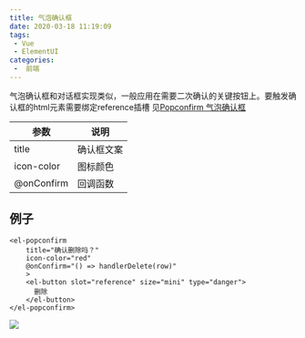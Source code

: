 ```yaml
---
title: 气泡确认框
date: 2020-03-18 11:19:09
tags:
 - Vue
 - ElementUI
categories:
 -  前端
---
```


气泡确认框和对话框实现类似，一般应用在需要二次确认的关键按钮上。要触发确认框的html元素需要绑定reference插槽
见[Popconfirm 气泡确认框](https://element.eleme.cn/#/zh-CN/component/popconfirm)

| 参数     | 说明   |
| -------- | ------ |
| title    | 确认框文案 |
| icon-color    | 图标颜色 |
| @onConfirm  | 回调函数 |

## 例子
```vue
<el-popconfirm
    title="确认删除吗？"
    icon-color="red"
    @onConfirm="() => handlerDelete(row)"
    >
    <el-button slot="reference" size="mini" type="danger">
      删除
    </el-button>
</el-popconfirm>
```
![](https://s2.ax1x.com/2020/02/14/1X8Y4g.png)
